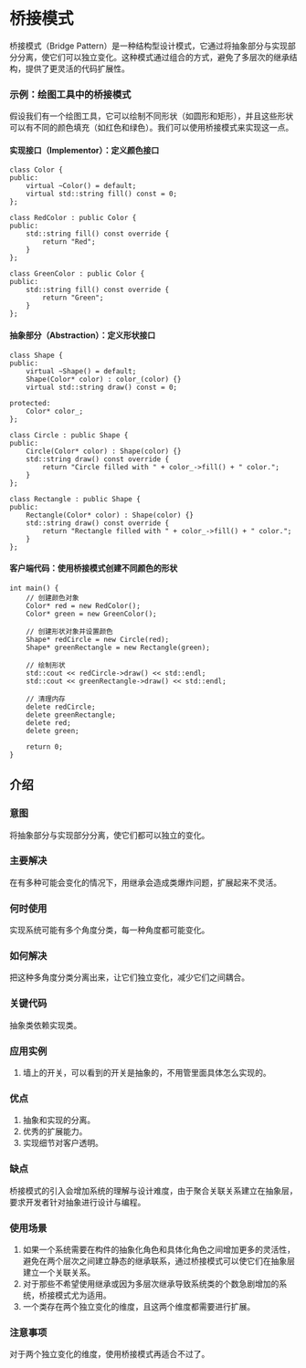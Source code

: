 # 桥接模式
桥接模式（Bridge Pattern）是一种结构型设计模式，它通过将抽象部分与实现部分分离，使它们可以独立变化。这种模式通过组合的方式，避免了多层次的继承结构，提供了更灵活的代码扩展性。

### 示例：绘图工具中的桥接模式
假设我们有一个绘图工具，它可以绘制不同形状（如圆形和矩形），并且这些形状可以有不同的颜色填充（如红色和绿色）。我们可以使用桥接模式来实现这一点。

#### 实现接口（Implementor）：定义颜色接口
```
class Color {
public:
    virtual ~Color() = default;
    virtual std::string fill() const = 0;
};

class RedColor : public Color {
public:
    std::string fill() const override {
        return "Red";
    }
};

class GreenColor : public Color {
public:
    std::string fill() const override {
        return "Green";
    }
};
```

#### 抽象部分（Abstraction）：定义形状接口
```
class Shape {
public:
    virtual ~Shape() = default;
    Shape(Color* color) : color_(color) {}
    virtual std::string draw() const = 0;

protected:
    Color* color_;
};

class Circle : public Shape {
public:
    Circle(Color* color) : Shape(color) {}
    std::string draw() const override {
        return "Circle filled with " + color_->fill() + " color.";
    }
};

class Rectangle : public Shape {
public:
    Rectangle(Color* color) : Shape(color) {}
    std::string draw() const override {
        return "Rectangle filled with " + color_->fill() + " color.";
    }
};
```

#### 客户端代码：使用桥接模式创建不同颜色的形状

```
int main() {
    // 创建颜色对象
    Color* red = new RedColor();
    Color* green = new GreenColor();

    // 创建形状对象并设置颜色
    Shape* redCircle = new Circle(red);
    Shape* greenRectangle = new Rectangle(green);

    // 绘制形状
    std::cout << redCircle->draw() << std::endl;
    std::cout << greenRectangle->draw() << std::endl;

    // 清理内存
    delete redCircle;
    delete greenRectangle;
    delete red;
    delete green;

    return 0;
}

```

## 介绍
### 意图
将抽象部分与实现部分分离，使它们都可以独立的变化。

### 主要解决
在有多种可能会变化的情况下，用继承会造成类爆炸问题，扩展起来不灵活。

### 何时使用
实现系统可能有多个角度分类，每一种角度都可能变化。

### 如何解决
把这种多角度分类分离出来，让它们独立变化，减少它们之间耦合。

### 关键代码
抽象类依赖实现类。

### 应用实例
1) 墙上的开关，可以看到的开关是抽象的，不用管里面具体怎么实现的。

### 优点
1) 抽象和实现的分离。
2) 优秀的扩展能力。
3) 实现细节对客户透明。

### 缺点
桥接模式的引入会增加系统的理解与设计难度，由于聚合关联关系建立在抽象层，要求开发者针对抽象进行设计与编程。

### 使用场景
1) 如果一个系统需要在构件的抽象化角色和具体化角色之间增加更多的灵活性，避免在两个层次之间建立静态的继承联系，通过桥接模式可以使它们在抽象层建立一个关联关系。
2) 对于那些不希望使用继承或因为多层次继承导致系统类的个数急剧增加的系统，桥接模式尤为适用。
3) 一个类存在两个独立变化的维度，且这两个维度都需要进行扩展。

### 注意事项
对于两个独立变化的维度，使用桥接模式再适合不过了。